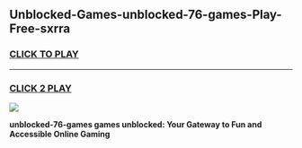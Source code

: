 
## Unblocked-Games-unblocked-76-games-Play-Free-sxrra
<h3>
<a href="https://premium76.site?title=unblocked-76-games&ref=23A">CLICK TO PLAY</a></h3>
<hr>

<h3>
<a href="https://premium76.site?title=unblocked-76-games&ref=23A">CLICK 2 PLAY</a>
  
</h3>

<a href="https://premium76.site?title=unblocked-76-games&ref=23A"><img src="https://clearcache.store/games.png"></a>


**unblocked-76-games games unblocked: Your Gateway to Fun and Accessible Online Gaming**
